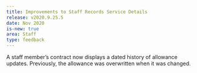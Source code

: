 ```yaml
---
title: Improvements to Staff Records Service Details
release: v2020.9.25.5
date: Nov 2020
is-new: true
area: Staff
type: feedback
---
```


A staff member’s contract now displays a dated history of allowance updates. Previously, the allowance was
overwritten when it was changed.
